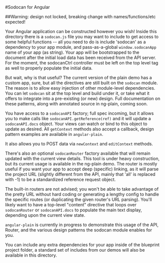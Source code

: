 #Sodocan for Angular

##Warning: design not locked, breaking change with names/functions/etc expected!

Your Angular application can be constructed however you wish! Inside this
directory there is a `sodocan.js` file you may want to include to get access to
some helpful functions -- all you need to do is include 'sodocan' as a
dependency to your app module, and pass-as-a-global `window.sodocanApp` name of
your app (as string). Your app will be bootstrapped to the document after the
initial load data has been received from the API server. For the moment, the
sodocanCtrl controller must be left on the top level tag as well to properly
populate the initial data.

But wait, why is that useful? The current version of the plain demo has a
custom app, sure, but all the directives are still built on the `sodocan`
module. The reason is to allow easy injection of other module-level
dependencies. You can let `sodocan` sit at the top level and build under it, or
take what it offers to integrate into a pre-existing (or new) design. Full
documentation on these patterns, along with annotated source in ng-plain,
coming soon.

You have access to a `sodocanAPI` factory; full spec incoming, but it allows
you to make calls like `sodocanAPI.getReference(ref)` and it will update a
`sodocanAPI.docs` object.  Your views can watch or bind to this object to
update as desired. All `getContext` methods also accept a callback, design
pattern examples are available in `angular-plain`.

It also allows you to POST data via `newContext` and `editContext` methods.

There's also an optional `sodocanRouter` factory available that will remain
updated with the current view details. This tool is under heavy construction,
but its current usage is available in the ng-plain demo. The router is mostly
useful if you want your app to accept deep (specific) linking, as it will parse
the project URL (slightly different from the API, mainly that 'all' is replaced
with -1) to be a standardized reference request object.

The built-in routers are not advised; you won't be able to take advantage of
the pretty URL without hard coding or generating a lengthy config to handle the
specific routes (or duplicating the given router's URL parsing). You'll likely
want to have a top-level "content" directive that loops over `sodocanRouter` or
`sodocanAPI.docs` to populate the main text display, depending upon the current
view state.

`angular-plain` is currently in progress to demonstrate this usage of the API,
Router, and the various design patterns the sodocan module enables for you.

You can include any extra dependencies for your app inside of the blueprint
project folder, a standard set of includes from our demos will also be
available in this directory.

